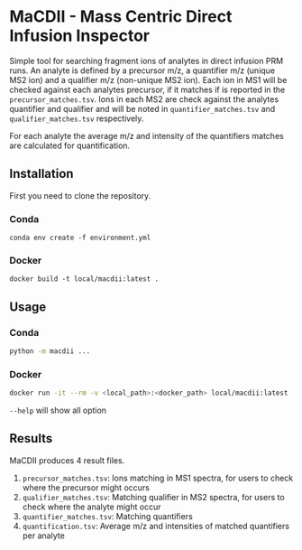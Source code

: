 # MaCDII - Mass Centric Direct Infusion Inspector

Simple tool for searching fragment ions of analytes in direct infusion PRM runs. An analyte is defined by a precursor m/z, a quantifier m/z (unique MS2 ion) and a qualifier m/z (non-unique MS2 ion). Each ion in MS1 will be checked against each analytes precursor, if it matches if is reported in the `precursor_matches.tsv`. Ions in each MS2 are check against the analytes quantifier and qualifier and will be noted in `quantifier_matches.tsv` and `qualifier_matches.tsv` respectively.

For each analyte the average m/z and intensity of the quantifiers matches are calculated for quantification. 


## Installation
First you need to clone the repository.

### Conda
```
conda env create -f environment.yml
```

### Docker
```
docker build -t local/macdii:latest .
```

## Usage

### Conda
```bash
python -m macdii ...
```

### Docker
```bash
docker run -it --rm -v <local_path>:<docker_path> local/macdii:latest ...
```

`--help` will show all option

## Results
MaCDII produces 4 result files.

1. `precursor_matches.tsv`: Ions matching in MS1 spectra, for users to check where the precursor might occurs
2. `qualifier_matches.tsv`: Matching qualifier in MS2 spectra, for users to check where the analyte might occur
3. `quantifier_matches.tsv`: Matching quantifiers
4. `quantification.tsv`: Average m/z and intensities of matched quantifiers per analyte
